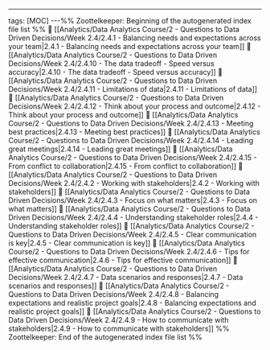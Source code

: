 ---
tags: [MOC]
---%% Zoottelkeeper: Beginning of the autogenerated index file list  %%
📄 [[Analytics/Data Analytics Course/2 - Questions to Data Driven Decisions/Week 2.4/2.4.1 - Balancing needs and expectations across your team|2.4.1 - Balancing needs and expectations across your team]]
📄 [[Analytics/Data Analytics Course/2 - Questions to Data Driven Decisions/Week 2.4/2.4.10 - The data tradeoff - Speed versus accuracy|2.4.10 - The data tradeoff - Speed versus accuracy]]
📄 [[Analytics/Data Analytics Course/2 - Questions to Data Driven Decisions/Week 2.4/2.4.11 - Limitations of data|2.4.11 - Limitations of data]]
📄 [[Analytics/Data Analytics Course/2 - Questions to Data Driven Decisions/Week 2.4/2.4.12 - Think about your process and outcome|2.4.12 - Think about your process and outcome]]
📄 [[Analytics/Data Analytics Course/2 - Questions to Data Driven Decisions/Week 2.4/2.4.13 - Meeting best practices|2.4.13 - Meeting best practices]]
📄 [[Analytics/Data Analytics Course/2 - Questions to Data Driven Decisions/Week 2.4/2.4.14 - Leading great meetings|2.4.14 - Leading great meetings]]
📄 [[Analytics/Data Analytics Course/2 - Questions to Data Driven Decisions/Week 2.4/2.4.15 - From conflict to collaboration|2.4.15 - From conflict to collaboration]]
📄 [[Analytics/Data Analytics Course/2 - Questions to Data Driven Decisions/Week 2.4/2.4.2 - Working with stakeholders|2.4.2 - Working with stakeholders]]
📄 [[Analytics/Data Analytics Course/2 - Questions to Data Driven Decisions/Week 2.4/2.4.3 - Focus on what matters|2.4.3 - Focus on what matters]]
📄 [[Analytics/Data Analytics Course/2 - Questions to Data Driven Decisions/Week 2.4/2.4.4 - Understanding stakeholder roles|2.4.4 - Understanding stakeholder roles]]
📄 [[Analytics/Data Analytics Course/2 - Questions to Data Driven Decisions/Week 2.4/2.4.5 - Clear communication is key|2.4.5 - Clear communication is key]]
📄 [[Analytics/Data Analytics Course/2 - Questions to Data Driven Decisions/Week 2.4/2.4.6 - Tips for effective communication|2.4.6 - Tips for effective communication]]
📄 [[Analytics/Data Analytics Course/2 - Questions to Data Driven Decisions/Week 2.4/2.4.7 - Data scenarios and responses|2.4.7 - Data scenarios and responses]]
📄 [[Analytics/Data Analytics Course/2 - Questions to Data Driven Decisions/Week 2.4/2.4.8 - Balancing expectations and realistic project goals|2.4.8 - Balancing expectations and realistic project goals]]
📄 [[Analytics/Data Analytics Course/2 - Questions to Data Driven Decisions/Week 2.4/2.4.9 - How to communicate with stakeholders|2.4.9 - How to communicate with stakeholders]]
%% Zoottelkeeper: End of the autogenerated index file list  %%
